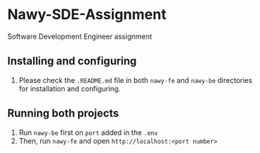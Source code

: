 # Nawy-SDE-Assignment
Software Development Engineer assignment

## Installing and configuring
1. Please check the `.README.md` file in both `nawy-fe` and `nawy-be` directories for installation and configuring.

## Running both projects
1. Run `nawy-be` first on `port` added in the `.env`
2. Then, run `nawy-fe` and open `http://localhost:<port number>` 
